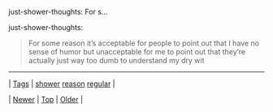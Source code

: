 <!--
title: just-shower-thoughts
date: 2020-06-28T15:27:00.158Z
tags: shower, reason, regular
-->


just-shower-thoughts: For s...

<p>just-shower-thoughts:</p>

<blockquote><p>For some reason it’s acceptable for people to point out that I have no sense of humor but unacceptable for me to point out that they’re actually just way too dumb to understand my dry wit</p></blockquote>

<!--BOTTOM-POST-NAVIGATION-->
---

| [Tags](tags.md) | [shower](tag-shower.md) [reason](tag-reason.md) [regular](tag-regular.md) |

| [Newer](159458390947.md) | [Top](index.md) | [Older](159521759824.md) |